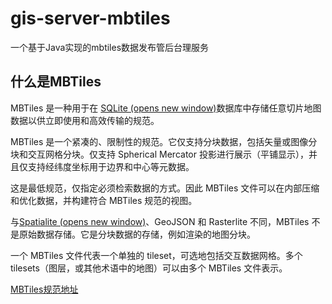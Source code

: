 # gis-server-mbtiles
一个基于Java实现的mbtiles数据发布管后台理服务

## 什么是MBTiles

MBTiles 是一种用于在 [SQLite (opens new window)](http://sqlite.org/)数据库中存储任意切片地图数据以供立即使用和高效传输的规范。

MBTiles 是一个紧凑的、限制性的规范。它仅支持分块数据，包括矢量或图像分块和交互网格分块。仅支持 Spherical Mercator 投影进行展示（平铺显示），并且仅支持经纬度坐标用于边界和中心等元数据。

这是最低规范，仅指定必须检索数据的方式。因此 MBTiles 文件可以在内部压缩和优化数据，并构建符合 MBTiles 规范的视图。

与[Spatialite (opens new window)](http://www.gaia-gis.it/spatialite/)、GeoJSON 和 Rasterlite 不同，MBTiles 不是原始数据存储。它是分块数据的存储，例如渲染的地图分块。

一个 MBTiles 文件代表一个单独的 tileset，可选地包括交互数据网格。多个 tilesets（图层，或其他术语中的地图）可以由多个 MBTiles 文件表示。

[MBTiles规范地址](https://github.com/mapbox/mbtiles-spec)